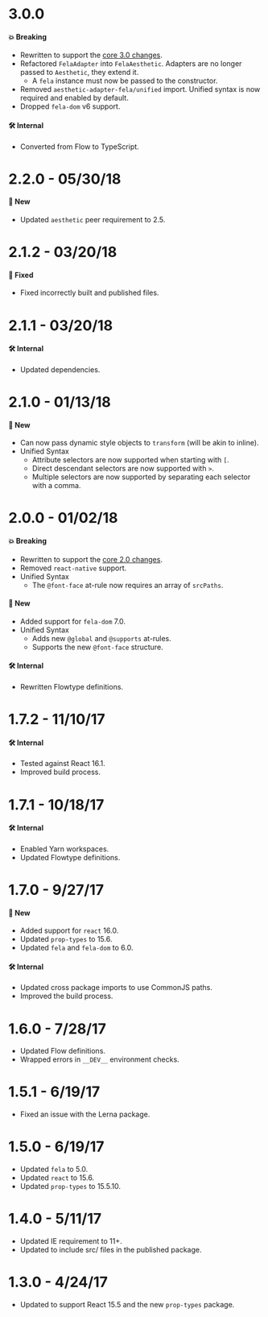 # 3.0.0

#### 💥 Breaking

- Rewritten to support the
  [core 3.0 changes](https://github.com/milesj/aesthetic/blob/master/packages/aesthetic/CHANGELOG.md).
- Refactored `FelaAdapter` into `FelaAesthetic`. Adapters are no longer passed to `Aesthetic`, they
  extend it.
  - A `fela` instance must now be passed to the constructor.
- Removed `aesthetic-adapter-fela/unified` import. Unified syntax is now required and enabled by
  default.
- Dropped `fela-dom` v6 support.

#### 🛠 Internal

- Converted from Flow to TypeScript.

# 2.2.0 - 05/30/18

#### 🚀 New

- Updated `aesthetic` peer requirement to 2.5.

# 2.1.2 - 03/20/18

#### 🐞 Fixed

- Fixed incorrectly built and published files.

# 2.1.1 - 03/20/18

#### 🛠 Internal

- Updated dependencies.

# 2.1.0 - 01/13/18

#### 🚀 New

- Can now pass dynamic style objects to `transform` (will be akin to inline).
- Unified Syntax
  - Attribute selectors are now supported when starting with `[`.
  - Direct descendant selectors are now supported with `>`.
  - Multiple selectors are now supported by separating each selector with a comma.

# 2.0.0 - 01/02/18

#### 💥 Breaking

- Rewritten to support the
  [core 2.0 changes](https://github.com/milesj/aesthetic/blob/master/packages/aesthetic/CHANGELOG.md).
- Removed `react-native` support.
- Unified Syntax
  - The `@font-face` at-rule now requires an array of `srcPaths`.

#### 🚀 New

- Added support for `fela-dom` 7.0.
- Unified Syntax
  - Adds new `@global` and `@supports` at-rules.
  - Supports the new `@font-face` structure.

#### 🛠 Internal

- Rewritten Flowtype definitions.

# 1.7.2 - 11/10/17

#### 🛠 Internal

- Tested against React 16.1.
- Improved build process.

# 1.7.1 - 10/18/17

#### 🛠 Internal

- Enabled Yarn workspaces.
- Updated Flowtype definitions.

# 1.7.0 - 9/27/17

#### 🚀 New

- Added support for `react` 16.0.
- Updated `prop-types` to 15.6.
- Updated `fela` and `fela-dom` to 6.0.

#### 🛠 Internal

- Updated cross package imports to use CommonJS paths.
- Improved the build process.

# 1.6.0 - 7/28/17

- Updated Flow definitions.
- Wrapped errors in `__DEV__` environment checks.

# 1.5.1 - 6/19/17

- Fixed an issue with the Lerna package.

# 1.5.0 - 6/19/17

- Updated `fela` to 5.0.
- Updated `react` to 15.6.
- Updated `prop-types` to 15.5.10.

# 1.4.0 - 5/11/17

- Updated IE requirement to 11+.
- Updated to include src/ files in the published package.

# 1.3.0 - 4/24/17

- Updated to support React 15.5 and the new `prop-types` package.
